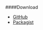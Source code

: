####Download
* [GitHub](https://github.com/karshy/anax-flat)
* [Packagist](https://packagist.org/packages/mos/anax-flat)
